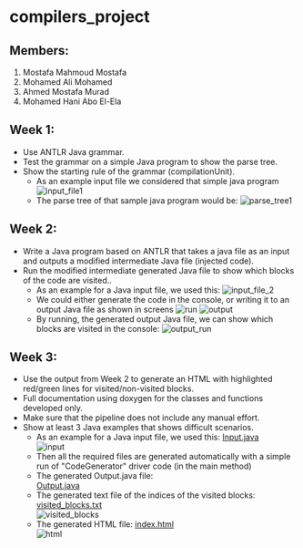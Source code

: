 # compilers_project

## Members:
  1. Mostafa Mahmoud Mostafa
  2. Mohamed Ali Mohamed
  3. Ahmed Mostafa Murad
  4. Mohamed Hani Abo El-Ela

## Week 1:

  * Use ANTLR Java grammar.
  * Test the grammar on a simple Java program to show the parse tree.
  * Show the starting rule of the grammar (compilationUnit).
    * As an example input file we considered that simple java program
      ![input_file1](https://user-images.githubusercontent.com/48108210/164872839-c563b693-f7da-4f68-ac77-d69fd6ff2de6.PNG)
    * The parse tree of that sample java program would be:
      ![parse_tree1](https://user-images.githubusercontent.com/48108210/164872848-b8336766-685e-40d6-aeb9-56ace4724864.PNG)

## Week 2:

  * Write a Java program based on ANTLR that takes a java file as an input and outputs a modified intermediate Java file (injected code).
  * Run the modified intermediate generated Java file to show which blocks of the code are visited..
    * As an example for a Java input file, we used this: 
      ![input_file_2](https://user-images.githubusercontent.com/48108210/164873195-a449428d-5e6e-4498-a946-1445864f25ef.PNG)
    * We could either generate the code in the console, or writing it to an output Java file as shown in screens
      ![run](https://user-images.githubusercontent.com/48108210/164873198-e4da35d9-db20-45ef-b4eb-1d0c31d85fe0.PNG)
      ![output](https://user-images.githubusercontent.com/48108210/164873199-8548c291-8c18-4016-9837-3e5b7d53e05f.PNG)
    * By running, the generated output Java file, we can show which blocks are visited in the console:
      ![output_run](https://user-images.githubusercontent.com/48108210/164873200-0e38a72a-b8e2-496b-b7d5-e84670d40d67.PNG)
    
## Week 3: 

  * Use the output from Week 2 to generate an HTML with highlighted red/green lines for visited/non-visited blocks. 
  * Full documentation using doxygen for the classes and functions developed only. 
  * Make sure that the pipeline does not include any manual effort. 
  * Show at least 3 Java examples that shows difficult scenarios. 
    * As an example for a Java input file, we used this: [Input.java]()  
      ![input](https://user-images.githubusercontent.com/48108210/165795142-cdb27143-d880-4e45-98eb-9cbc416377d0.PNG)
    * Then all the required files are generated automatically with a simple run of "CodeGenerator" driver code (in the main method)
    * The generated Output.java file:  
      [Output.java]()
    * The generated text file of the indices of the visited blocks: [visited_blocks.txt]()  
      ![visited_blocks](https://user-images.githubusercontent.com/48108210/165795149-d84be279-e665-4843-b1d8-797a339929c5.PNG)
    * The generated HTML file: [index.html]()  
      ![html](https://user-images.githubusercontent.com/48108210/165795133-e918f431-df9a-4e13-b4b4-8531040d7aeb.PNG)
